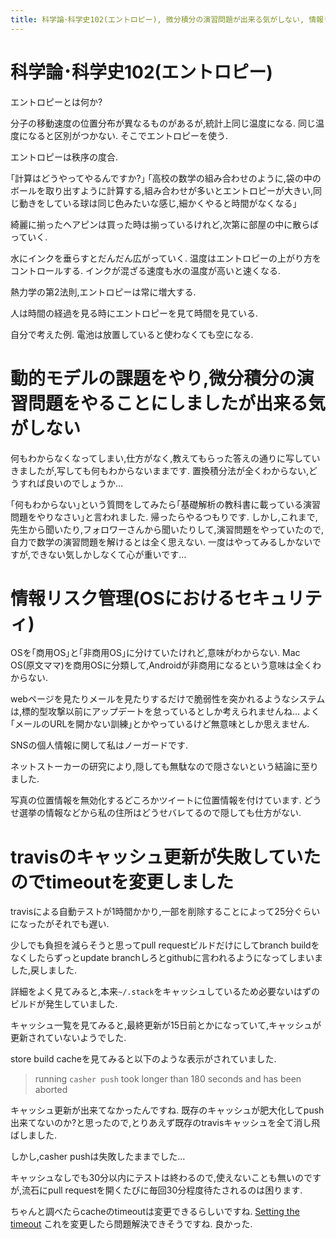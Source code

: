 ```yaml
---
title: 科学論･科学史102(エントロピー), 微分積分の演習問題が出来る気がしない, 情報リスク管理(OSにおけるセキュリティ), travisのキャッシュ更新が失敗していたのでtimeoutを変更しました
---
```


# 科学論･科学史102(エントロピー)

エントロピーとは何か?

分子の移動速度の位置分布が異なるものがあるが,統計上同じ温度になる.
同じ温度になると区別がつかない.
そこでエントロピーを使う.

エントロピーは秩序の度合.

｢計算はどうやってやるんですか?｣
｢高校の数学の組み合わせのように,袋の中のボールを取り出すように計算する,組み合わせが多いとエントロピーが大きい,同じ動きをしている球は同じ色みたいな感じ,細かくやると時間がなくなる｣

綺麗に揃ったヘアピンは買った時は揃っているけれど,次第に部屋の中に散らばっていく.

水にインクを垂らすとだんだん広がっていく.
温度はエントロピーの上がり方をコントロールする.
インクが混ざる速度も水の温度が高いと速くなる.

熱力学の第2法則,エントロピーは常に増大する.

人は時間の経過を見る時にエントロピーを見て時間を見ている.

自分で考えた例.
電池は放置していると使わなくても空になる.

# 動的モデルの課題をやり,微分積分の演習問題をやることにしましたが出来る気がしない

何もわからなくなってしまい,仕方がなく,教えてもらった答えの通りに写していきましたが,写しても何もわからないままです.
置換積分法が全くわからない,どうすれば良いのでしょうか…

｢何もわからない｣という質問をしてみたら｢基礎解析の教科書に載っている演習問題をやりなさい｣と言われました.
帰ったらやるつもりです.
しかし,これまで,先生から聞いたり,フォロワーさんから聞いたりして,演習問題をやっていたので,自力で数学の演習問題を解けるとは全く思えない.
一度はやってみるしかないですが,できない気しかしなくて心が重いです…

# 情報リスク管理(OSにおけるセキュリティ)

OSを｢商用OS｣と｢非商用OS｣に分けていたけれど,意味がわからない.
Mac OS(原文ママ)を商用OSに分類して,Androidが非商用になるという意味は全くわからない.

webページを見たりメールを見たりするだけで脆弱性を突かれるようなシステムは,標的型攻撃以前にアップデートを怠っているとしか考えられませんね…
よく｢メールのURLを開かない訓練｣とかやっているけど無意味としか思えません.

SNSの個人情報に関して私はノーガードです.

ネットストーカーの研究により,隠しても無駄なので隠さないという結論に至りました.

写真の位置情報を無効化するどころかツイートに位置情報を付けています.
どうせ選挙の情報などから私の住所はどうせバレてるので隠しても仕方がない.

# travisのキャッシュ更新が失敗していたのでtimeoutを変更しました

travisによる自動テストが1時間かかり,一部を削除することによって25分ぐらいになったがそれでも遅い.

少しでも負担を減らそうと思ってpull requestビルドだけにしてbranch buildをなくしたらずっとupdate branchしろとgithubに言われるようになってしまいました,戻しました.

詳細をよく見てみると,本来`~/.stack`をキャッシュしているため必要ないはずのビルドが発生していました.

キャッシュ一覧を見てみると,最終更新が15日前とかになっていて,キャッシュが更新されていないようでした.

store build cacheを見てみると以下のような表示がされていました.

> running `casher push` took longer than 180 seconds and has been aborted

キャッシュ更新が出来てなかったんですね.
既存のキャッシュが肥大化してpush出来てないのか?と思ったので,とりあえず既存のtravisキャッシュを全て消し飛ばしました.

しかし,casher pushは失敗したままでした…

キャッシュなしでも30分以内にテストは終わるので,使えないことも無いのですが,流石にpull requestを開くたびに毎回30分程度待たされるのは困ります.

ちゃんと調べたらcacheのtimeoutは変更できるらしいですね.
[Setting the timeout](https://docs.travis-ci.com/user/caching/#Setting-the-timeout)
これを変更したら問題解決できそうですね.
良かった.
